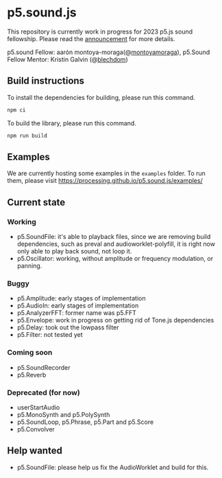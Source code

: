 # p5.sound.js

This repository is currently work in progress for 2023 p5.js sound fellowship. Please read the [announcement](https://medium.com/@ProcessingOrg/announcing-the-2023-p5-sound-fellow-aar%C3%B3n-montoya-moraga-7613450902f6) for more details.

p5.sound Fellow: aarón montoya-moraga(@[montoyamoraga](https://github.com/montoyamoraga)),
p5.Sound Fellow Mentor: Kristin Galvin (@[blechdom](https://github.com/blechdom))

## Build instructions

To install the dependencies for building, please run this command.

```bash
npm ci
```

To build the library, please run this command.

```bash
npm run build
```

## Examples

We are currently hosting some examples in the `examples` folder. To run them, please visit https://processing.github.io/p5.sound.js/examples/

## Current state

### Working

- p5.SoundFile: it's able to playback files, since we are removing build dependencies, such as preval and audioworklet-polyfill, it is right now only able to play back sound, not loop it.
-  p5.Oscillator: working, without amplitude or frequency modulation, or panning.

### Buggy

- p5.Amplitude: early stages of implementation
- p5.AudioIn: early stages of implementation
- p5.AnalyzerFFT: former name was p5.FFT
- p5.Envelope: work in progress on getting rid of Tone.js dependencies
- p5.Delay: took out the lowpass filter
- p5.Filter: not tested yet

### Coming soon

- p5.SoundRecorder
- p5.Reverb

### Deprecated (for now)

- userStartAudio
- p5.MonoSynth and p5.PolySynth
- p5.SoundLoop, p5.Phrase, p5.Part and p5.Score
- p5.Convolver

## Help wanted

- p5.SoundFile: please help us fix the AudioWorklet and build for this.

